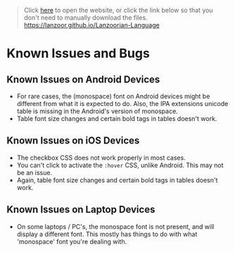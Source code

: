 > Click <a href="https://lanzoor.github.io/Lanzoorian-Language" target="_blank">here</a> to open the website, or click the link below so that you don't need to manually download the files.
> <a href="https://lanzoor.github.io/Lanzoorian-Language" target="_blank"><https://lanzoor.github.io/Lanzoorian-Language></a>

# Known Issues and Bugs

## Known Issues on Android Devices

- For rare cases, the (monospace) font on Android devices might be different from what it is expected to do. Also, the IPA extensions unicode table is missing in the Android's version of monospace.
- Table font size changes and certain bold tags in tables doesn't work.

## Known Issues on iOS Devices

- The checkbox CSS does not work properly in most cases.
- You can't click to activate the `:hover` CSS, unlike Android. This may not be an issue.
- Again, table font size changes and certain bold tags in tables doesn't work.

## Known Issues on Laptop Devices

- On some laptops / PC's, the monospace font is not present, and will display a different font. This mostly has things to do with what 'monospace' font you're dealing with.
